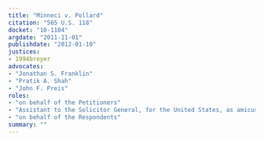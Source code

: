 ```yaml
---
title: "Minneci v. Pollard"
citation: "565 U.S. 118"
docket: "10-1104"
argdate: "2011-11-01"
publishdate: "2012-01-10"
justices:
- 1994breyer
advocates:
- "Jonathan S. Franklin"
- "Pratik A. Shah"
- "John F. Preis"
roles:
- "on behalf of the Petitioners"
- "Assistant to the Solicitor General, for the United States, as amicus curiae, supporting the Petitioners"
- "on behalf of the Respondents"
summary: ""
---
```


